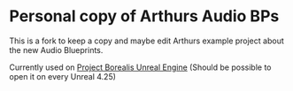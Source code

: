 # Personal copy of Arthurs Audio BPs

This is a fork to keep a copy and maybe edit Arthurs example project about the new Audio Blueprints.

Currently used on [Project Borealis Unreal Engine](https://github.com/ProjectBorealisTeam/UnrealEngine)
(Should be possible to open it on every Unreal 4.25)
